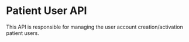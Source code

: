 # Patient User API
This API is responsible for managing the user account creation/activation patient users.

